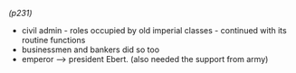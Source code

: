*(p231)*
+ civil admin - roles occupied by old imperial classes - continued with its routine functions
+ businessmen and bankers did so too
+ emperor --> president Ebert. (also needed the support from army)